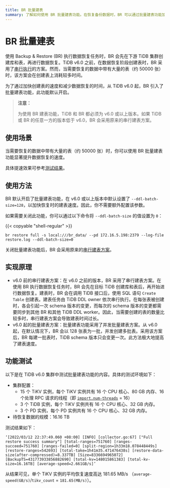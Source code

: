 ```yaml
---
title: BR 批量建表
summary: 了解如何使用 BR 批量建表功能。在恢复备份数据时，BR 可以通过批量建表功能加快数据的恢复速度。
---
```


# BR 批量建表

使用 Backup & Restore (BR) 执行数据恢复任务时，BR 会先在下游 TiDB 集群创建库和表，再进行数据恢复。TiDB v6.0 之前，在数据恢复阶段创建表时，BR 采用了[串行执行](#实现原理)的方案。然而，当需要恢复的数据中带有大量的表（约 50000 张）时，该方案会在创建表上消耗较多时间。

为了通过加快创建表的速度和减少数据恢复的时间，从 TiDB v6.0 起，BR 引入了批量建表功能，此功能默认开启。

> **注意：**
>
> 为使用 BR 建表功能，TiDB 和 BR 都必须为 v6.0 或以上版本。如果 TiDB 或 BR 的任意一方的版本低于 v6.0，BR 会采用原来的串行建表方案。

## 使用场景

当需要恢复的数据中带有大量的表（约 50000 张）时，你可以使用 BR 批量建表功能显著提升数据恢复的速度。

具体提速效果可参考[测试结果](#功能测试)。

## 使用方法

BR 默认开启了批量建表功能，在 v6.0 或以上版本中默认设置了 `--ddl-batch-size=128`，以加快恢复时的建表速度。因此，你不需要额外配置该参数。

如果需要关闭此功能，你可以通过以下命令将 `--ddl-batch-size` 的值设置为 `0`：

{{< copyable "shell-regular" >}}

```shell
br restore full -s local:///br_data/ --pd 172.16.5.198:2379 --log-file restore.log --ddl-batch-size=0
```

关闭批量建表功能后，BR 会采用原来的[串行建表方案](#实现原理)。

## 实现原理

- v6.0 前的串行建表方案：在 v6.0 之前的版本，BR 采用了串行建表方案。在使用 BR 执行数据恢复任务时，BR 会先在目标 TiDB 创建库和表后，再开始进行数据恢复。建表时，BR 会在调用 TiDB 接口后，使用 SQL 语句 `Create Table` 创建表。建表任务由 TiDB DDL owner 依次串行执行。在每张表被创建时，各会引起一次 schema 版本的变更，而每次的 schema 版本的变更都需要同步到其他 BR 和其他 TiDB DDL worker。因此，当需要创建的表的数量比较多时，串行建表方案会导致建表时间过长。
- v6.0 起的批量建表方案：批量建表功能采用了并发批量建表方案。从 v6.0 起，在默认情况下，BR 会以 128 张表为一批，并发创建多批表。采用该方案后，BR 每建一批表时，TiDB schema 版本只会变更一次。此方法极大地提高了建表速度。

## 功能测试

以下是在 TiDB v6.0 集群中测试批量建表功能的内容。具体的测试环境如下：

- 集群配置：
    - 15 个 TiKV 实例，每个 TiKV 实例共有 16 个 CPU 核心、80 GB 内存、16 个处理 RPC 请求的线程（即 [`import.num-threads`](/tikv-configuration-file.md#num-threads) = 16）
    - 3 个 TiDB 实例，每个 TiKV 实例共有 16 个 CPU 核心、32 GB 内存。
    - 3 个 PD 实例，每个 PD 实例共有 16 个 CPU 核心、32 GB 内存。
- 待恢复数据的规模：16.16 TB

测试结果如下：

```
‘[2022/03/12 22:37:49.060 +08:00] [INFO] [collector.go:67] ["Full restore success summary"] [total-ranges=751760] [ranges-succeed=751760] [ranges-failed=0] [split-region=1h33m18.078448449s] [restore-ranges=542693] [total-take=1h41m35.471476438s] [restore-data-size(after-compressed)=8.337TB] [Size=8336694965072] [BackupTS=431773933856882690] [total-kv=148015861383] [total-kv-size=16.16TB] [average-speed=2.661GB/s]’
```

从结果可见，单个 TiKV 实例的平均恢复速度高达 181.65 MB/s （`average-speed(GB/s)`/`tikv_count` = `181.65(MB/s)`）。